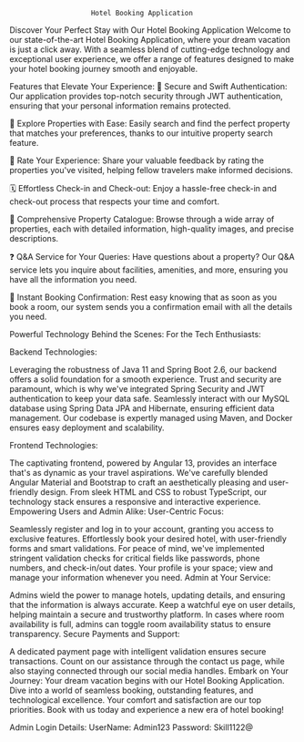 						Hotel Booking Application
Discover Your Perfect Stay with Our Hotel Booking Application
Welcome to our state-of-the-art Hotel Booking Application, where your dream vacation is just a click away. With a seamless blend of cutting-edge technology and exceptional user experience, we offer a range of features designed to make your hotel booking journey smooth and enjoyable.

Features that Elevate Your Experience:
🔐 Secure and Swift Authentication: Our application provides top-notch security through JWT authentication, ensuring that your personal information remains protected.

🏨 Explore Properties with Ease: Easily search and find the perfect property that matches your preferences, thanks to our intuitive property search feature.

🌟 Rate Your Experience: Share your valuable feedback by rating the properties you've visited, helping fellow travelers make informed decisions.

🗓️ Effortless Check-in and Check-out: Enjoy a hassle-free check-in and check-out process that respects your time and comfort.

📖 Comprehensive Property Catalogue: Browse through a wide array of properties, each with detailed information, high-quality images, and precise descriptions.

❓ Q&A Service for Your Queries: Have questions about a property? Our Q&A service lets you inquire about facilities, amenities, and more, ensuring you have all the information you need.

💌 Instant Booking Confirmation: Rest easy knowing that as soon as you book a room, our system sends you a confirmation email with all the details you need.

Powerful Technology Behind the Scenes:
For the Tech Enthusiasts:

Backend Technologies:

Leveraging the robustness of Java 11 and Spring Boot 2.6, our backend offers a solid foundation for a smooth experience.
Trust and security are paramount, which is why we've integrated Spring Security and JWT authentication to keep your data safe.
Seamlessly interact with our MySQL database using Spring Data JPA and Hibernate, ensuring efficient data management.
Our codebase is expertly managed using Maven, and Docker ensures easy deployment and scalability.

Frontend Technologies:

The captivating frontend, powered by Angular 13, provides an interface that's as dynamic as your travel aspirations.
We've carefully blended Angular Material and Bootstrap to craft an aesthetically pleasing and user-friendly design.
From sleek HTML and CSS to robust TypeScript, our technology stack ensures a responsive and interactive experience.
Empowering Users and Admin Alike:
User-Centric Focus:

Seamlessly register and log in to your account, granting you access to exclusive features.
Effortlessly book your desired hotel, with user-friendly forms and smart validations.
For peace of mind, we've implemented stringent validation checks for critical fields like passwords, phone numbers, and check-in/out dates.
Your profile is your space; view and manage your information whenever you need.
Admin at Your Service:

Admins wield the power to manage hotels, updating details, and ensuring that the information is always accurate.
Keep a watchful eye on user details, helping maintain a secure and trustworthy platform.
In cases where room availability is full, admins can toggle room availability status to ensure transparency.
Secure Payments and Support:

A dedicated payment page with intelligent validation ensures secure transactions.
Count on our assistance through the contact us page, while also staying connected through our social media handles.
Embark on Your Journey:
Your dream vacation begins with our Hotel Booking Application. Dive into a world of seamless booking, outstanding features, and technological excellence. Your comfort and satisfaction are our top priorities. Book with us today and experience a new era of hotel booking!

Admin Login Details: 
	UserName: Admin123
 	Password: Skill1122@


